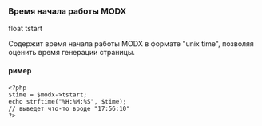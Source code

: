 ### Время начала работы MODX

float tstart

Содержит время начала работы MODX в формате "unix time", позволяя оценить время генерации страницы.

#### ример

    <?php  
    $time = $modx->tstart;  
    echo strftime("%H:%M:%S", $time);  
    // выведет что-то вроде "17:56:10"  
    ?>
